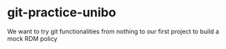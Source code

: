 # git-practice-unibo
We want to try git functionalities from nothing to our first project to build a mock RDM policy
